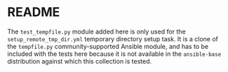 # README

The `test_tempfile.py` module added here is only used for the `setup_remote_tmp_dir.yml` temporary directory setup task. It is a clone of the `tempfile.py` community-supported Ansible module, and has to be included with the tests here because it is not available in the `ansible-base` distribution against which this collection is tested.
